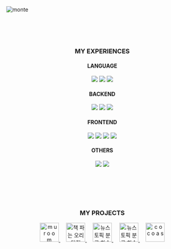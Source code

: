 <img  alt="monte" src="https://github.com/user-attachments/assets/da0d022f-e26f-4f14-97e5-8b60435e2dda">

<br/>
<br/>
<br/>
<br/>
<br/>

<div align="center">
  <h3>MY EXPERIENCES</h3>
  <h4>LANGUAGE</h4>
  <img src="https://img.shields.io/badge/java-FFFFFF?style=for-the-badge&logo=java&logoColor=000000">
  <img src="https://img.shields.io/badge/javascript-FFFFFF?style=for-the-badge&logo=javascript&logoColor=000000">
  <img src="https://img.shields.io/badge/python-FFFFFF?style=for-the-badge&logo=python&logoColor=000000">
  <h4>BACKEND</h4>
  <img src="https://img.shields.io/badge/springboot-FFFFFF?style=for-the-badge&logo=springboot&logoColor=000000">
  <img src="https://img.shields.io/badge/express-FFFFFF?style=for-the-badge&logo=express&logoColor=000000">
  <img src="https://img.shields.io/badge/fastapi-FFFFFF?style=for-the-badge&logo=fastapi&logoColor=000000">
  <h4>FRONTEND</h4>
  <img src="https://img.shields.io/badge/react-FFFFFF?style=for-the-badge&logo=react&logoColor=000000">
  <img src="https://img.shields.io/badge/redux-FFFFFF?style=for-the-badge&logo=redux&logoColor=000000">
  <img src="https://img.shields.io/badge/vue-FFFFFF?style=for-the-badge&logo=vue.js&logoColor=000000">
  <img src="https://img.shields.io/badge/flutter-FFFFFF?style=for-the-badge&logo=flutter&logoColor=000000">
  <h4>OTHERS</h4>
  <img src="https://img.shields.io/badge/mysql-FFFFFF?style=for-the-badge&logo=mysql&logoColor=000000">
  <img src="https://img.shields.io/badge/mongodb-FFFFFF?style=for-the-badge&logo=mongodb&logoColor=000000">
</div>

<br/>
<br/>
<br/>
<br/>
<br/>

<div align="center">
  <h3>MY PROJECTS</h3>
  <a href="https://github.com/muroom-studio">
    <img alt="m u r o o m" src="https://github.com/user-attachments/assets/0ec67e17-d36a-4c64-aa5a-72788a6dc39a" style="width: 50px; height: 50px;"/>
  </a>
  &nbsp;
  &nbsp;
  <a href="https://github.com/nhnacademy-be6-5ritang">
    <img alt="책 파는 오리탕집" src="https://avatars.githubusercontent.com/u/172343156?s=200&v=4" style="width: 50px; height: 50px;"/>
  </a>
  &nbsp;
  &nbsp;
  <a href="https://github.com/hard-coding-mlops">
    <img alt="뉴스 토픽 분류 학습 모델 MLOps" src="https://avatars.githubusercontent.com/u/149362270?s=200&v=4" style="width: 50px; height: 50px;"/>
  </a>
  &nbsp;
  &nbsp;
  <a href="https://github.com/sku-plate">
    <img alt="뉴스 토픽 분류 학습 모델 MLOps" src="https://avatars.githubusercontent.com/u/164152026?s=200&v=4" style="width: 50px; height: 50px;"/>
  </a>
  &nbsp;
  &nbsp;
  <a href="https://github.com/taehwan01/cocoas">
    <img alt="c o c o a s" src="https://github.com/user-attachments/assets/15403970-f477-429c-b5d0-e74caf5ee881" style="width: 50px; height: 50px;"/>
  </a>  

</div>
